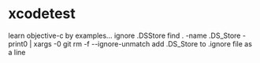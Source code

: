 xcodetest
=========

learn objective-c by examples...
ignore .DSStore 
find . -name .DS_Store -print0 | xargs -0 git rm -f --ignore-unmatch
add  .DS_Store to .ignore file as a line

